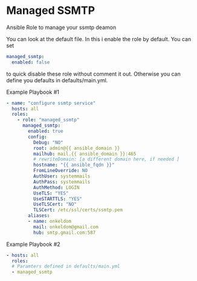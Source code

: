 # Managed SSMTP

Ansible Role to manage your ssmtp deamon

You can look at the default file. In this i enable the role by default. You can set
```yaml
managed_ssmtp:
  enabled: false
```
to quick disable these role without comment it out. Otherwise you can define you defaults in defaults/main.yml.


Example Playbook #1
```yaml
- name: "configure ssmtp service"
  hosts: all
  roles:
    - role: "managed_ssmtp"
      managed_ssmtp:
        enabled: true
        config:
          Debug: "NO"
          root: admin@{{ ansible_domain }}
          mailhub: mail.{{ ansible_domain }}:465
          # rewriteDomain: [a different domain here, if needed ]
          hostname: "{{ ansible_fqdn }}"
          FromLineOverride: NO
          AuthUser: systemmails
          AuthPass: systemmails
          AuthMethod: LOGIN
          UseTLS: "YES"
          UseSTARTTLS: "YES"
          UseTLSCert: "NO"
          TLSCert: /etc/ssl/certs/ssmtp.pem
        aliases:
        - name: onkeldom
          mail: onkeldom@gmail.com
          hub: smtp.gmail.com:587
```

Example Playbook #2
```yaml
- hosts: all
  roles:
  # Paramters defined in defaults/main.yml
  - managed_ssmtp
```
